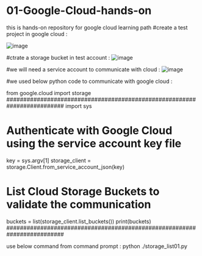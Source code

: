 # 01-Google-Cloud-hands-on
this is hands-on repository for google cloud learning path 
#create a test project in google cloud :

![image](https://user-images.githubusercontent.com/88970736/129485546-642682f0-4fa7-4713-a545-1bbe80172e90.png)

#ctrate a storage bucket in test account : 
![image](https://user-images.githubusercontent.com/88970736/129506325-1cda026d-3edf-4841-83c8-cb1cfc989d48.png)

#we will need a service account to communicate with cloud : 
![image](https://user-images.githubusercontent.com/88970736/129506175-9b70a569-6578-455d-a1f0-81e45d7fd645.png)

#we used below python code to communicate with google cloud : 

from google.cloud import storage
#########################################################################
import sys

# Authenticate with Google Cloud using the service account key file
key = sys.argv[1]
storage_client = storage.Client.from_service_account_json(key)

# List Cloud Storage Buckets to validate the communication
buckets = list(storage_client.list_buckets())
print(buckets)
#########################################################################

use below command from command prompt : 
python ./storage_list01.py <use service acount key>

  
